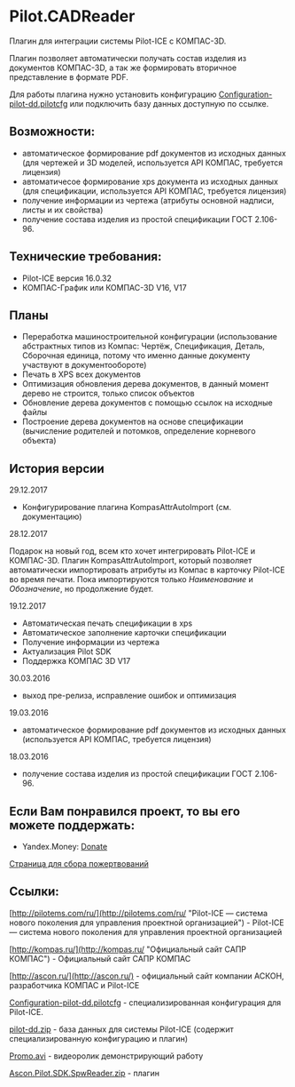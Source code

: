 # Pilot.CADReader

Плагин для интеграции системы Pilot-ICE с КОМПАС-3D.

Плагин позволяет автоматически получать состав изделия из документов КОМПАС-3D, а так же формировать вторичное представление в формате PDF.

Для работы плагина нужно установить конфигурацию [Configuration-pilot-dd.pilotcfg](https://www.dropbox.com/s/6ed7shh4phem4cv/Configuration-pilot-dd.pilotcfg?dl=0) или подключить базу данных доступную по ссылке.

## Возможности:

- автоматическое формирование pdf документов из исходных данных (для чертежей и 3D моделей, используется API КОМПАС, требуется лицензия)
- автоматичесое формирование xps документа из исходных данных (для спецификации, используется API КОМПАС, требуется лицензия)
- получение информации из чертежа (атрибуты основной надписи, листы и их свойства)
- получение состава изделия из простой спецификации ГОСТ 2.106-96.

## Технические требования:

- Pilot-ICE версия 16.0.32
- КОМПАС-График или КОМПАС-3D V16, V17

## Планы

- Переработка машиностроительной конфигурации (использование абстрактных типов из Компас: Чертёж, Спецификация, Деталь, Сборочная единица, потому что именно данные документу участвуют в документообороте)
- Печать в XPS всех документов
- Оптимизация обновления дерева документов, в данный момент дерево не строится, только список объектов
- Обновление дерева документов с помощью ссылок на исходные файлы
- Построение дерева документов на основе спецификации (вычисление родителей и потомков, определение корневого объекта)

## История версии

29.12.2017

- Конфигурирование плагина KompasAttrAutoImport (см. документацию)

28.12.2017

Подарок на новый год, всем кто хочет интегрировать Pilot-ICE и КОМПАС-3D. Плагин KompasAttrAutoImport, который позволяет автоматически импортировать атрибуты из Компас в карточку Pilot-ICE во время печати. Пока импортируются только *Наименование* и *Обозначение*, но продолжение будет.

19.12.2017
- Автоматическая печать спецификации в xps
- Автоматическое заполнение карточки спецификации
- Получение информации из чертежа
- Актуализация Pilot SDK
- Поддержка КОМПАС 3D V17

30.03.2016
- выход пре-релиза, исправление ошибок и оптимизация

19.03.2016
- автоматическое формирование pdf документов из исходных данных (используется API КОМПАС, требуется лицензия)

18.03.2016
- получение состава изделия из простой спецификации ГОСТ 2.106-96.

## Если Вам понравился проект, то вы его можете поддержать:

- Yandex.Money: [Donate](https://money.yandex.ru/to/410015409987387)

[Страница для сбора пожертвований](http://yasobe.ru/na/pilotkompas "http://yasobe.ru/na/pilotkompas - Страница для сбора пожертвований") 


## Ссылки:

[http://pilotems.com/ru/](http://pilotems.com/ru/ "Pilot-ICE — система нового поколения для управления проектной организацией") - Pilot-ICE — система нового поколения для управления проектной организацией

[http://kompas.ru/](http://kompas.ru/ "Официальный сайт САПР КОМПАС") - Официальный сайт САПР КОМПАС

[http://ascon.ru/](http://ascon.ru/) - официальный сайт компании АСКОН, разработчика КОМПАС и Pilot-ICE

[Configuration-pilot-dd.pilotcfg](https://www.dropbox.com/s/6ed7shh4phem4cv/Configuration-pilot-dd.pilotcfg?dl=0) -  специализированная конфигурация для Pilot-ICE.

[pilot-dd.zip](https://www.dropbox.com/s/nbob9lq8v7rwu2x/pilot-dd.zip?dl=0 "pilot-dd.zip") - база данных для системы Pilot-ICE (содержит специализированную конфигурацию и плагин)

[Promo.avi](https://www.dropbox.com/s/58crpyphmoxcl2r/Promo.avi?dl=0 "Promo.avi") - видеоролик демонстрирующий работу

[Ascon.Pilot.SDK.SpwReader.zip](https://www.dropbox.com/s/nhrl9g14fe5wbw1/Ascon.Pilot.SDK.SpwReader.zip?dl=0) - плагин


